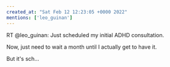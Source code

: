 ```yaml
---
created_at: "Sat Feb 12 12:23:05 +0000 2022"
mentions: ['leo_guinan']
---
```


RT @leo_guinan: Just scheduled my initial ADHD consultation.

Now, just need to wait a month until I actually get to have it.

But it's sch…